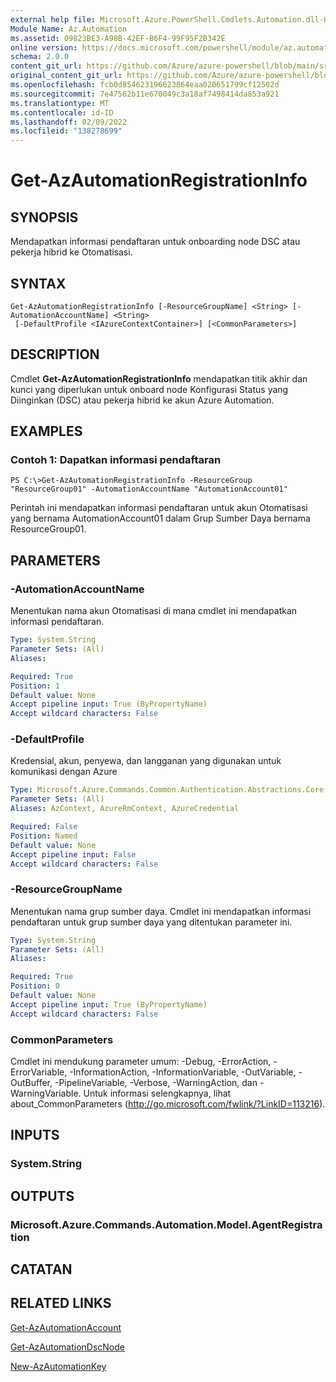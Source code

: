 ```yaml
---
external help file: Microsoft.Azure.PowerShell.Cmdlets.Automation.dll-Help.xml
Module Name: Az.Automation
ms.assetid: 09823BE3-A98B-42EF-B6F4-99F95F2B342E
online version: https://docs.microsoft.com/powershell/module/az.automation/get-azautomationregistrationinfo
schema: 2.0.0
content_git_url: https://github.com/Azure/azure-powershell/blob/main/src/Automation/Automation/help/Get-AzAutomationRegistrationInfo.md
original_content_git_url: https://github.com/Azure/azure-powershell/blob/main/src/Automation/Automation/help/Get-AzAutomationRegistrationInfo.md
ms.openlocfilehash: fcb0d854623196623864eaa020651799cf12502d
ms.sourcegitcommit: 7e47562b11e670049c3a18af7498414da853a921
ms.translationtype: MT
ms.contentlocale: id-ID
ms.lasthandoff: 02/09/2022
ms.locfileid: "138278699"
---
```

# Get-AzAutomationRegistrationInfo

## SYNOPSIS
Mendapatkan informasi pendaftaran untuk onboarding node DSC atau pekerja hibrid ke Otomatisasi.

## SYNTAX

```
Get-AzAutomationRegistrationInfo [-ResourceGroupName] <String> [-AutomationAccountName] <String>
 [-DefaultProfile <IAzureContextContainer>] [<CommonParameters>]
```

## DESCRIPTION
Cmdlet **Get-AzAutomationRegistrationInfo** mendapatkan titik akhir dan kunci yang diperlukan untuk onboard node Konfigurasi Status yang Diinginkan (DSC) atau pekerja hibrid ke akun Azure Automation.

## EXAMPLES

### Contoh 1: Dapatkan informasi pendaftaran
```
PS C:\>Get-AzAutomationRegistrationInfo -ResourceGroup "ResourceGroup01" -AutomationAccountName "AutomationAccount01"
```

Perintah ini mendapatkan informasi pendaftaran untuk akun Otomatisasi yang bernama AutomationAccount01 dalam Grup Sumber Daya bernama ResourceGroup01.

## PARAMETERS

### -AutomationAccountName
Menentukan nama akun Otomatisasi di mana cmdlet ini mendapatkan informasi pendaftaran.

```yaml
Type: System.String
Parameter Sets: (All)
Aliases:

Required: True
Position: 1
Default value: None
Accept pipeline input: True (ByPropertyName)
Accept wildcard characters: False
```

### -DefaultProfile
Kredensial, akun, penyewa, dan langganan yang digunakan untuk komunikasi dengan Azure

```yaml
Type: Microsoft.Azure.Commands.Common.Authentication.Abstractions.Core.IAzureContextContainer
Parameter Sets: (All)
Aliases: AzContext, AzureRmContext, AzureCredential

Required: False
Position: Named
Default value: None
Accept pipeline input: False
Accept wildcard characters: False
```

### -ResourceGroupName
Menentukan nama grup sumber daya.
Cmdlet ini mendapatkan informasi pendaftaran untuk grup sumber daya yang ditentukan parameter ini.

```yaml
Type: System.String
Parameter Sets: (All)
Aliases:

Required: True
Position: 0
Default value: None
Accept pipeline input: True (ByPropertyName)
Accept wildcard characters: False
```

### CommonParameters
Cmdlet ini mendukung parameter umum: -Debug, -ErrorAction, -ErrorVariable, -InformationAction, -InformationVariable, -OutVariable, -OutBuffer, -PipelineVariable, -Verbose, -WarningAction, dan -WarningVariable. Untuk informasi selengkapnya, lihat about_CommonParameters (http://go.microsoft.com/fwlink/?LinkID=113216).

## INPUTS

### System.String

## OUTPUTS

### Microsoft.Azure.Commands.Automation.Model.AgentRegistration

## CATATAN

## RELATED LINKS

[Get-AzAutomationAccount](./Get-AzAutomationAccount.md)

[Get-AzAutomationDscNode](./Get-AzAutomationDscNode.md)

[New-AzAutomationKey](./New-AzAutomationKey.md)


